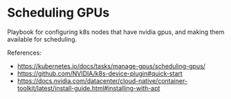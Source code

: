 # Scheduling GPUs

Playbook for configuring k8s nodes that have nvidia gpus, and making them
available for scheduling.

References:
  - https://kubernetes.io/docs/tasks/manage-gpus/scheduling-gpus/
  - https://github.com/NVIDIA/k8s-device-plugin#quick-start
  - https://docs.nvidia.com/datacenter/cloud-native/container-toolkit/latest/install-guide.html#installing-with-apt

